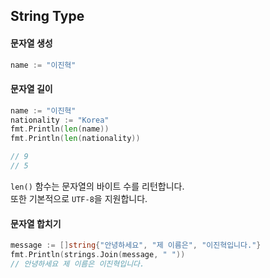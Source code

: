 ## String Type  

#### 문자열 생성  
```go
name := "이진혁"
```

#### 문자열 길이  
```go
name := "이진혁"
nationality := "Korea"
fmt.Println(len(name))
fmt.Println(len(nationality))

// 9
// 5
```
`len()` 함수는 문자열의 바이트 수를 리턴합니다.  
또한 기본적으로 `UTF-8`을 지원합니다.  

#### 문자열 합치기  
```go
message := []string{"안녕하세요", "제 이름은", "이진혁입니다."}
fmt.Println(strings.Join(message, " "))
// 안녕하세요 제 이름은 이진혁입니다.
```
